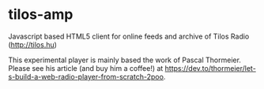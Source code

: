 # tilos-amp
Javascript based HTML5 client for online feeds and archive of Tilos Radio (http://tilos.hu)

This experimental player is mainly based the work of Pascal Thormeier. Please see his article (and buy him a coffee!) at  https://dev.to/thormeier/let-s-build-a-web-radio-player-from-scratch-2poo.
